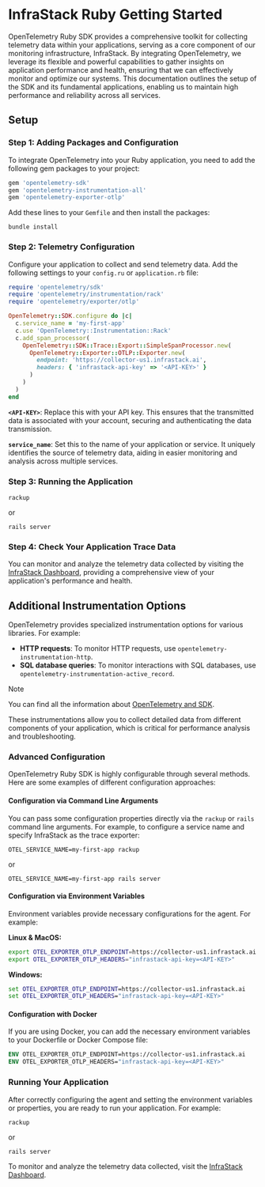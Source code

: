 
# InfraStack Ruby Getting Started

OpenTelemetry Ruby SDK provides a comprehensive toolkit for collecting telemetry data within your applications, serving as a core component of our monitoring infrastructure, InfraStack. By integrating OpenTelemetry, we leverage its flexible and powerful capabilities to gather insights on application performance and health, ensuring that we can effectively monitor and optimize our systems. This documentation outlines the setup of the SDK and its fundamental applications, enabling us to maintain high performance and reliability across all services.

## Setup

### Step 1: Adding Packages and Configuration

To integrate OpenTelemetry into your Ruby application, you need to add the following gem packages to your project:

```ruby
gem 'opentelemetry-sdk'
gem 'opentelemetry-instrumentation-all'
gem 'opentelemetry-exporter-otlp'
```

Add these lines to your `Gemfile` and then install the packages:

```shell
bundle install
```

### Step 2: Telemetry Configuration

Configure your application to collect and send telemetry data. Add the following settings to your `config.ru` or `application.rb` file:

```ruby
require 'opentelemetry/sdk'
require 'opentelemetry/instrumentation/rack'
require 'opentelemetry/exporter/otlp'

OpenTelemetry::SDK.configure do |c|
  c.service_name = 'my-first-app'
  c.use 'OpenTelemetry::Instrumentation::Rack'
  c.add_span_processor(
    OpenTelemetry::SDK::Trace::Export::SimpleSpanProcessor.new(
      OpenTelemetry::Exporter::OTLP::Exporter.new(
        endpoint: 'https://collector-us1.infrastack.ai',
        headers: { 'infrastack-api-key' => '<API-KEY>' }
      )
    )
  )
end
```

**`<API-KEY>`**: Replace this with your API key. This ensures that the transmitted data is associated with your account, securing and authenticating the data transmission.

**`service_name`**: Set this to the name of your application or service. It uniquely identifies the source of telemetry data, aiding in easier monitoring and analysis across multiple services.

### Step 3: Running the Application

```shell
rackup
```

or

```shell
rails server
```

### Step 4: Check Your Application Trace Data

You can monitor and analyze the telemetry data collected by visiting the [InfraStack Dashboard](https://app.infrastack.ai/), providing a comprehensive view of your application's performance and health.

## Additional Instrumentation Options

OpenTelemetry provides specialized instrumentation options for various libraries. For example:

- **HTTP requests**: To monitor HTTP requests, use `opentelemetry-instrumentation-http`.
- **SQL database queries**: To monitor interactions with SQL databases, use `opentelemetry-instrumentation-active_record`.

> [!NOTE]
> You can find all the information about [OpenTelemetry and SDK](https://opentelemetry.io/docs/).

These instrumentations allow you to collect detailed data from different components of your application, which is critical for performance analysis and troubleshooting.

### Advanced Configuration

OpenTelemetry Ruby SDK is highly configurable through several methods. Here are some examples of different configuration approaches:

#### Configuration via Command Line Arguments

You can pass some configuration properties directly via the `rackup` or `rails` command line arguments. For example, to configure a service name and specify InfraStack as the trace exporter:

```shell
OTEL_SERVICE_NAME=my-first-app rackup
```

or

```shell
OTEL_SERVICE_NAME=my-first-app rails server
```

#### Configuration via Environment Variables

Environment variables provide necessary configurations for the agent. For example:

**Linux & MacOS:**
```bash
export OTEL_EXPORTER_OTLP_ENDPOINT=https://collector-us1.infrastack.ai
export OTEL_EXPORTER_OTLP_HEADERS="infrastack-api-key=<API-KEY>"
```

**Windows:**
```cmd
set OTEL_EXPORTER_OTLP_ENDPOINT=https://collector-us1.infrastack.ai
set OTEL_EXPORTER_OTLP_HEADERS="infrastack-api-key=<API-KEY>"
```

#### Configuration with Docker

If you are using Docker, you can add the necessary environment variables to your Dockerfile or Docker Compose file:

```dockerfile
ENV OTEL_EXPORTER_OTLP_ENDPOINT=https://collector-us1.infrastack.ai
ENV OTEL_EXPORTER_OTLP_HEADERS="infrastack-api-key=<API-KEY>"
```

### Running Your Application

After correctly configuring the agent and setting the environment variables or properties, you are ready to run your application. For example:

```shell
rackup
```

or

```shell
rails server
```

To monitor and analyze the telemetry data collected, visit the [InfraStack Dashboard](https://app.infrastack.ai/).
